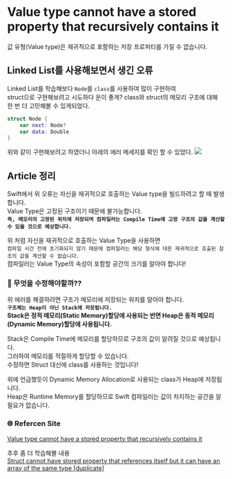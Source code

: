 # Value type cannot have a stored property that recursively contains it
값 유형(Value type)은 재귀적으로 포함하는 저장 프로퍼티를 가질 수 없습니다.

## Linked List를 사용해보면서 생긴 오류
Linked List를 학습해보다 `Node`를 `class`를 사용하여 많이 구현하여   
struct으로 구현해보려고 시도하다 운이 좋게? class와 struct의 메모리 구조에 대해   
한 번 더 고민해볼 수 있게되었다.
```Swift
struct Node {
    var next: Node?
    var data: Double
}
```
위와 같이 구현해보려고 하였더니 아래의 에러 메세지를 확인 할 수 있었다.
<img src = "https://user-images.githubusercontent.com/92699723/212640907-20a583ad-5937-45af-a9d8-8f564cc37ff0.png">

## Article 정리
Swift에서 위 오류는 자신을 재귀적으로 호출하는 Value type을 빌드하려고 할 때 발생합니다.   
Value Type은 고정된 구조이기 때문에 불가능합니다.   
**`즉, 메모리의 고정된 위치에 저장되며 컴파일러는 Compile Time에 고정 구조의 값을 계산할 수 있을 것으로 예상합니다.`**   

위 처럼 자신을 재귀적으로 호출하는 Value Type을 사용하면   
`컴파일 시간 전에 초기화되지 않기 때문에 컴파일러는 해당 형식에 대한 재귀적으로 호출된 참조의 값을 계산할 수 없습니다.`   
컴파일러는 Value Type의 속성이 포함할 공간의 크기를 알아야 합니다!   

### 🤔 무엇을 수정해야할까??
위 에러를 해결하려면 구조가 메모리에 저장되는 위치를 알아야 합니다.   
**`구조체는 Heap이 아닌 Stack에 저장됩니다.`**   
**Stack은 정적 메모리(Static Memory)할당에 사용되는 반면 Heap은 동적 메모리(Dynamic Memory)할당에 사용됩니다.**   

Stack은 Compile Time에 메모리를 할당하므로 구조의 값이 알려질 것으로 예상됩니다.   
그러하여 메모리를 적절하게 할당할 수 있습니다.   
수정하면 Struct 대신에 class를 사용하는 것입니다!   

위에 언급했듯이 Dynamic Memory Allocation로 사용되는 class가 Heap에 저장됩니다.   
Heap은 Runtime Memory를 할당하므로 Swift 컴파일러는 값이 차지하는 공간을 알 필요가 없습니다.   

### 🌐 Refercen Site
[Value type cannot have a stored property that recursively contains it](https://andrew-lundy.medium.com/value-type-cannot-have-a-stored-property-that-recursively-contains-it-6e6128e24d1d)   

추후 좀 더 학습해볼 내용   
[Struct cannot have stored property that references itself but it can have an array of the same type [duplicate]](https://stackoverflow.com/questions/53626802/struct-cannot-have-stored-property-that-references-itself-but-it-can-have-an-arr)